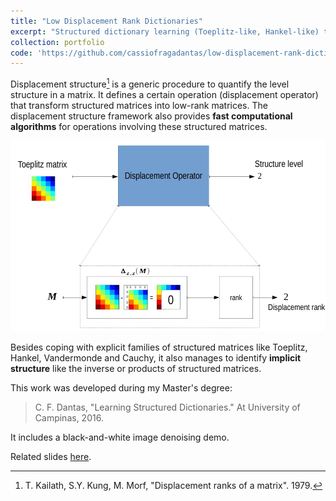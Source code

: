 ```yaml
---
title: "Low Displacement Rank Dictionaries"
excerpt: "Structured dictionary learning (Toeplitz-like, Hankel-like) through displacement rank minimization. (MATLAB)<br/><img src='/images/500x300.png'>"
collection: portfolio
code: 'https://github.com/cassiofragadantas/low-displacement-rank-dictionaries'
---
```


Displacement structure[^1] is a generic procedure to quantify the level structure in a matrix.
It defines a certain operation (displacement operator) that transform structured matrices into low-rank matrices.
The displacement structure framework also provides **fast computational algorithms** for operations involving these structured matrices.

<img src='/images/portfolio/2016_LDRD.jpg'>

Besides coping with explicit families of structured matrices like Toeplitz, Hankel, Vandermonde and Cauchy, 
it also manages to identify **implicit structure** like the inverse or products of structured matrices.


This work was developed during my Master's degree:

>  C. F. Dantas, "Learning Structured Dictionaries." At University of Campinas, 2016.

It includes a black-and-white image denoising demo.

Related slides [here](https://www.dropbox.com/sh/5f1qnrk3gu9asg6/AABv5uZ5lasmcnLASuGwpVM4a?preview=2016_Master_Unicamp.pdf).


[^1]: T. Kailath, S.Y. Kung, M. Morf, "Displacement ranks of a matrix". 1979.

